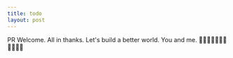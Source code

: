 ```yaml
---
title: todo
layout: post
---
```


PR Welcome.
All in thanks.
Let's build a better world.
You and me.
👊👊🏻👊🏼👊🏽👊🏾👊🏿
